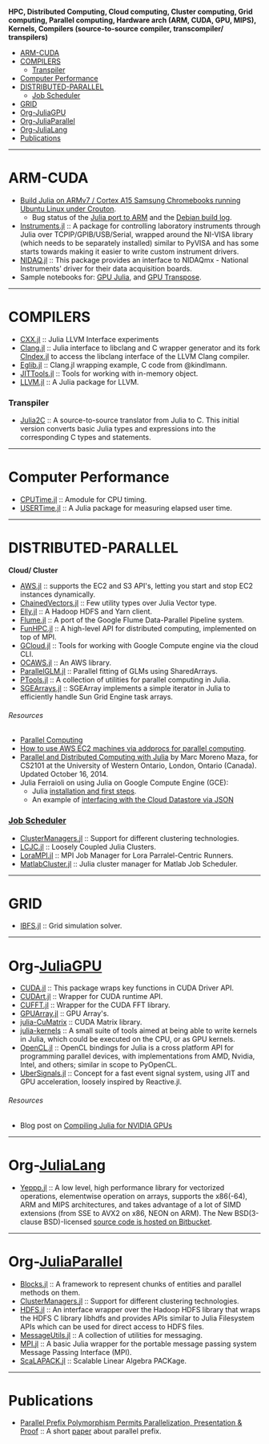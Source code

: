 __HPC, Distributed Computing, Cloud computing, Cluster computing, Grid computing, Parallel computing, Hardware arch (ARM, CUDA, GPU, MIPS), Kernels, Compilers (source-to-source compiler, transcompiler/ transpilers)__

+ [ARM-CUDA](#arm-cuda)
+ [COMPILERS](#compilers)
   + [Transpiler](#transpiler)
+ [Computer Performance](#computer-performance)
+ [DISTRIBUTED-PARALLEL](#distributed-parallel) 
   + [Job Scheduler](#job-scheduler)
+ [GRID](#grid) 
+ [Org-JuliaGPU](#org-juliagpu)
+ [Org-JuliaParallel](#org-juliaparallel)
+ [Org-JuliaLang](#org-julialang)
+ [Publications](#publications)

----

# ARM-CUDA
+ [Build Julia on ARMv7 / Cortex A15 Samsung Chromebooks running Ubuntu Linux under Crouton](https://github.com/JuliaLang/julia/blob/master/README.arm.md).
   + Bug status of the [Julia port to ARM](https://github.com/JuliaLang/julia/issues/3134) and the [Debian build log](https://buildd.debian.org/status/fetch.php?pkg=julia&arch=armhf&ver=0.1.2%2Bdfsg-3&stamp=1368675598).
+ [Instruments.jl](https://github.com/BBN-Q/Instruments.jl) :: A package for controlling laboratory instruments through Julia over TCPIP/GPIB/USB/Serial, wrapped around the NI-VISA library (which needs to be separately installed) similar to PyVISA and has some starts towards making it easier to write custom instrument drivers. 
+ [NIDAQ.jl](https://github.com/JaneliaSciComp/NIDAQ.jl) :: This package provides an interface to NIDAQmx - National Instruments' driver for their data acquisition boards.
+ Sample notebooks for: [GPU Julia](http://nbviewer.ipython.org/7436359), and [GPU Transpose](http://nbviewer.ipython.org/7436439).

----

# COMPILERS
+ [CXX.jl](https://github.com/Keno/CXX.jl) :: Julia LLVM Interface experiments
+ [Clang.jl](https://github.com/ihnorton/Clang.jl) :: Julia interface to libclang and C wrapper generator and its fork [CIndex.jl](https://github.com/vtjnash/CIndex.jl) to access the libclang interface of the LLVM Clang compiler.
+ [Eglib.jl](https://github.com/ihnorton/Eglib.jl) :: Clang.jl wrapping example, C code from @kindlmann.
+ [JITTools.jl](https://github.com/loladiro/JITTools.jl) :: Tools for working with in-memory object. 
+ [LLVM.jl](https://github.com/jakebolewski/LLVM.jl) :: A Julia package for LLVM.

### Transpiler
* [Julia2C](https://github.com/IntelLabs/julia/tree/j2c) :: A source-to-source translator from Julia to C. This initial version converts basic Julia types and expressions into the corresponding C types and statements.

---- 

# Computer Performance
+ [CPUTime.jl](https://github.com/schmrlng/CPUTime.jl) :: Amodule for CPU timing. 
+ [USERTime.jl](https://github.com/christianpeel/USERTime.jl) :: A Julia package for measuring elapsed user time. 

----
# DISTRIBUTED-PARALLEL
**Cloud/ Cluster**
+ [AWS.jl](https://github.com/amitmurthy/AWS.jl) :: supports the EC2 and S3 API's, letting you start and stop EC2 instances dynamically.
+ [ChainedVectors.jl](https://github.com/tanmaykm/ChainedVectors.jl) :: Few utility types over Julia Vector type.
+ [Elly.jl](https://github.com/tanmaykm/Elly.jl) :: A Hadoop HDFS and Yarn client.
+ [Flume.jl](https://github.com/malmaud/Flume.jl) :: A port of the Google Flume Data-Parallel Pipeline system.
+ [FunHPC.jl](https://bitbucket.org/eschnett/funhpc.jl) :: A high-level API for distributed computing, implemented on top of MPI.
+ [GCloud.jl](https://github.com/spencerlyon2/GCloud.jl) :: Tools for working with Google Compute engine via the cloud CLI.
+ [OCAWS.jl](https://github.com/samoconnor/OCAWS.jl) :: An AWS library.
+ [ParallelGLM.jl](https://github.com/dmbates/ParallelGLM.jl) :: Parallel fitting of GLMs using SharedArrays.
+ [PTools.jl](https://github.com/amitmurthy/PTools.jl) :: A collection of utilities for parallel computing in Julia.
+ [SGEArrays.jl](https://github.com/davidavdav/SGEArrays.jl) :: SGEArray implements a simple iterator in Julia to efficiently handle Sun Grid Engine task arrays.


###### Resources
+ [Parallel Computing](http://docs.julialang.org/en/latest/manual/parallel-computing/)
+ [How to use AWS EC2 machines via addprocs for parallel computing](http://docs.julialang.org/en/latest/stdlib/base/#parallel-computing).
+ [Parallel and Distributed Computing with Julia](http://www.csd.uwo.ca/~moreno/cs2101a_moreno/Parallel_computing_with_Julia.pdf) by Marc Moreno Maza, for CS2101 at the University of Western Ontario, London, Ontario (Canada). Updated October 16, 2014.
+ Julia Ferraioli on using Julia on Google Compute Engine (GCE): 
   + Julia [installation and first steps](http://www.blog.juliaferraioli.com/2013/12/julia-on-google-compute-engine.html).
   + An example of [interfacing with the Cloud Datastore via JSON](http://www.blog.juliaferraioli.com/2014/01/julia-on-google-compute-engine-working.html)

### [Job Scheduler](https://en.wikipedia.org/wiki/Job_scheduler)
+ [ClusterManagers.jl](https://github.com/JuliaLang/ClusterManagers.jl) :: Support for different clustering technologies.
+ [LCJC.jl](https://github.com/amitmurthy/LCJC.jl) :: Loosely Coupled Julia Clusters.
+ [LoraMPI.jl](https://github.com/scidom/LoraMPI.jl) :: MPI Job Manager for Lora Parralel-Centric Runners.
+ [MatlabCluster.jl](https://github.com/simonster/MatlabCluster.jl) :: Julia cluster manager for Matlab Job Scheduler.

----

# GRID
+ [IBFS.jl](https://github.com/eurika-kaiser/IBFS.jl) :: Grid simulation solver.

----

# Org-[JuliaGPU](https://github.com/JuliaGPU)
+ [CUDA.jl](https://github.com/lindahua/CUDA.jl) :: This package wraps key functions in CUDA Driver API.
+ [CUDArt.jl](https://github.com/timholy/CUDArt.jl) :: Wrapper for CUDA runtime API.
+ [CUFFT.jl](https://github.com/timholy/CUFFT.jl) :: Wrapper for the CUDA FFT library.
+ [GPUArray.jl](https://github.com/jakebolewski/GPUArray.jl) :: GPU Array's.
+ [julia-CuMatrix](https://github.com/stefan-k/julia-CuMatrix) :: CUDA Matrix library.
+ [julia-kernels](https://github.com/toivoh/julia-kernels) :: A small suite of tools aimed at being able to write kernels in Julia, which could be executed on the CPU, or as GPU kernels. 
+ [OpenCL.jl](https://github.com/jakebolewski/OpenCL.jl) :: OpenCL bindings for Julia is a cross platform API for programming parallel devices, with implementations from AMD, Nvidia, Intel, and others; similar in scope to PyOpenCL. 
+ [UberSignals.jl](https://github.com/SimonDanisch/UberSignals.jl) :: Concept for a fast event signal system, using JIT and GPU acceleration, loosely inspired by Reactive.jl.

###### Resources
+ Blog post on [Compiling Julia for NVIDIA GPUs](http://blog.maleadt.net/2015/01/15/julia-cuda/)

----

# Org-[JuliaLang](https://github.com/JuliaLang)
+ [Yeppp.jl](https://github.com/JuliaLang/Yeppp.jl) :: A low level, high performance library for vectorized operations, elementwise operation on arrays, supports the x86(-64), ARM and MIPS architectures, and takes advantage of a lot of SIMD extensions (from SSE to AVX2 on x86, NEON on ARM). The New BSD(3-clause BSD)-licensed [source code is hosted on Bitbucket](https://bitbucket.org/MDukhan/yeppp).

----

# Org-[JuliaParallel](https://JuliaParallel.github.io)
+ [Blocks.jl](https://github.com/tanmaykm/Blocks.jl) :: A framework to represent chunks of entities and parallel methods on them.
+ [ClusterManagers.jl](https://github.com/JuliaParallel/ClusterManagers.jl) :: Support for different clustering technologies.
+ [HDFS.jl](https://github.com/JuliaParallel/HDFS.jl) :: An interface wrapper over the Hadoop HDFS library that wraps the HDFS C library libhdfs and provides APIs similar to Julia Filesystem APIs which can be used for direct access to HDFS files.
+ [MessageUtils.jl](https://github.com/JuliaParallel/MessageUtils.jl) :: A collection of utilities for messaging.
+ [MPI.jl](https://github.com/JuliaParallel/MPI.jl) :: A basic Julia wrapper for the portable message passing system Message Passing Interface (MPI).
+ [ScaLAPACK.jl](https://github.com/JuliaParallel/ScaLAPACK.jl) :: Scalable Linear Algebra PACKage.

----

# Publications
+ [Parallel Prefix Polymorphism Permits Parallelization, Presentation & Proof](http://jiahao.github.io/parallel-prefix/) :: A short [paper](https://github.com/jiahao/parallel-prefix) about parallel prefix.

